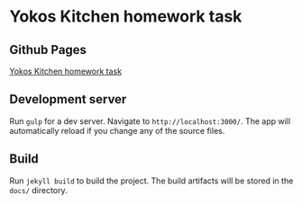 # Yokos Kitchen homework task

## Github Pages
[Yokos Kitchen homework task](https://martichka9.github.io/yokos-kitchen-hw/)

## Development server

Run `gulp` for a dev server. Navigate to `http://localhost:3000/`. The app will automatically reload if you change any of the source files.

## Build

Run `jekyll build` to build the project. The build artifacts will be stored in the `docs/` directory.
